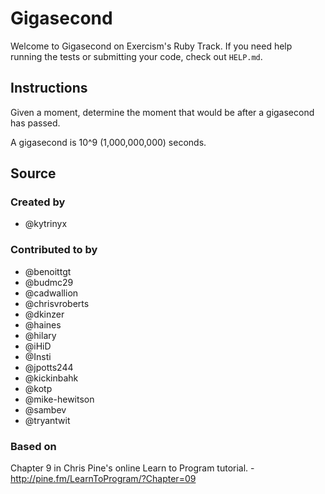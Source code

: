 # Gigasecond

Welcome to Gigasecond on Exercism's Ruby Track.
If you need help running the tests or submitting your code, check out `HELP.md`.

## Instructions

Given a moment, determine the moment that would be after a gigasecond
has passed.

A gigasecond is 10^9 (1,000,000,000) seconds.

## Source

### Created by

- @kytrinyx

### Contributed to by

- @benoittgt
- @budmc29
- @cadwallion
- @chrisvroberts
- @dkinzer
- @haines
- @hilary
- @iHiD
- @Insti
- @jpotts244
- @kickinbahk
- @kotp
- @mike-hewitson
- @sambev
- @tryantwit

### Based on

Chapter 9 in Chris Pine's online Learn to Program tutorial. - http://pine.fm/LearnToProgram/?Chapter=09